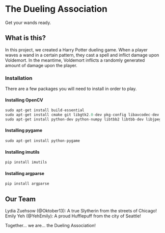 ---
---

# The Dueling Association
Get your wands ready.

## What is this?
In this project, we created a Harry Potter dueling game. When a player waves a wand in a certain pattern, they cast a spell and inflict damage upon Voldemort. In the meantime, Voldemort inflicts a randomly generated amount of damage upon the player.

### Installation
There are a few packages you will need to install in order to play. 

#### Installing OpenCV
``` python
sudo apt-get install build-essential
sudo apt-get install cmake git libgtk2.0-dev pkg-config libavcodec-dev libavformat-dev libswscale-dev
sudo apt-get install python-dev python-numpy libtbb2 libtbb-dev libjpeg-dev libpng-dev libtiff-dev libjasper-dev libdc1394-22-dev
```

#### Installing pygame
``` python
sudo apt-get install python-pygame
```

#### Installing imutils
``` python
pip install imutils
```

#### Installing argparse
``` python
pip install argparse
```

## Our Team
Lydia Zuehsow (@Oktober13): A true Slytherin from the streets of Chicago!
Emily Yeh (@YehEmily): A proud Hufflepuff from the city of Seattle!

Together... we are... the Dueling Association!

